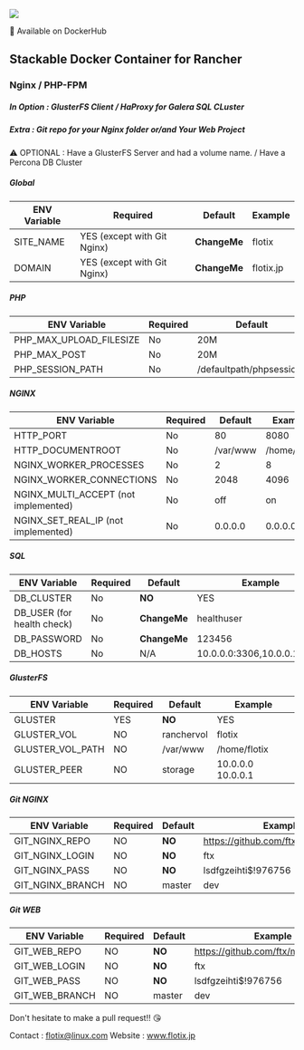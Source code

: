 [![](https://badge.imagelayers.io/flotix/rancher-nginx-php-gluster-ha:latest.svg)](https://imagelayers.io/?images=flotix/rancher-nginx-php-gluster-ha:latest 'Get your own badge on imagelayers.io')

:whale: Available on DockerHub

## Stackable Docker Container for Rancher
### Nginx / PHP-FPM
##### In Option : GlusterFS Client /  HaProxy for Galera SQL CLuster
##### Extra : Git repo for your Nginx folder or/and Your Web Project


:warning: OPTIONAL : Have a GlusterFS Server and had a volume name. / Have a Percona DB Cluster




##### Global
|ENV Variable  |Required |Default   |Example   |
|---|---|---|---|
|SITE_NAME   |YES (except with Git Nginx)   |**ChangeMe**   |flotix   |
|DOMAIN   |YES (except with Git Nginx)   |**ChangeMe**   |flotix.jp   |


##### PHP
|ENV Variable  |Required |Default   |Example   |
|---|---|---|---|
|PHP_MAX_UPLOAD_FILESIZE   |No   |20M   |150M   |
|PHP_MAX_POST   |No   |20M   |150M   |
|PHP_SESSION_PATH   |No   |/defaultpath/phpsessions   |/tmp   |


##### NGINX
|ENV Variable  |Required |Default   |Example   |
|---|---|---|---|
|HTTP_PORT   |No   |80   |8080   |
|HTTP_DOCUMENTROOT   |No   |/var/www   |/home/flotix   |
|NGINX_WORKER_PROCESSES  |No   |2   |8   |
|NGINX_WORKER_CONNECTIONS  |No   |2048   |4096   |
|NGINX_MULTI_ACCEPT (not implemented)  |No   |off   |on   |
|NGINX_SET_REAL_IP (not implemented) |No   |0.0.0.0   |0.0.0.0   |

##### SQL
|ENV Variable  |Required |Default   |Example   |
|---|---|---|---|
|DB_CLUSTER   |No   |**NO**   |YES   |
|DB_USER (for health check)   |No   |**ChangeMe**   |healthuser   |
|DB_PASSWORD  |No   |**ChangeMe**   |123456   |
|DB_HOSTS  |No   |N/A   |10.0.0.0:3306,10.0.0.1:3306   |


##### GlusterFS
|ENV Variable  |Required |Default   |Example   |
|---|---|---|---|
|GLUSTER   |YES   |**NO**   |YES   |
|GLUSTER_VOL   |NO   |ranchervol   |flotix   |
|GLUSTER_VOL_PATH  |NO   |/var/www   |/home/flotix   |
|GLUSTER_PEER   |NO   |storage   |10.0.0.0 10.0.0.1   |


##### Git NGINX
|ENV Variable  |Required |Default   |Example   |
|---|---|---|---|
|GIT_NGINX_REPO   |NO   |**NO**   |https://github.com/ftx/mynginxfolder   |
|GIT_NGINX_LOGIN   |NO   |**NO**   |ftx   |
|GIT_NGINX_PASS   |NO   |**NO**   |lsdfgzeihti$!976756   | 
|GIT_NGINX_BRANCH   |NO   |master   |dev   |


##### Git WEB
|ENV Variable  |Required |Default   |Example   |
|---|---|---|---|
|GIT_WEB_REPO   |NO   |**NO**   |https://github.com/ftx/mynginxfolder   |
|GIT_WEB_LOGIN   |NO   |**NO**   |ftx   |
|GIT_WEB_PASS   |NO   |**NO**   |lsdfgzeihti$!976756   | 
|GIT_WEB_BRANCH   |NO   |master   |dev   |


Don't hesitate to make a pull request!! :kissing_heart:

Contact : flotix@linux.com
Website : www.flotix.jp
